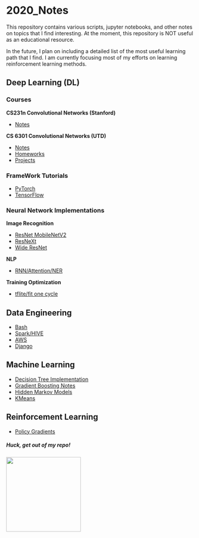 # 2020_Notes

This repository contains various scripts, jupyter notebooks, and other notes on topics that I find interesting. At the moment, this repository is NOT useful as an educational resource.

In the future, I plan on including a detailed list of the most useful learning path that I find. I am currently focusing most of my efforts on learning reinforcement learning methods.


  
 ## Deep Learning (DL)
 
 ### Courses
 
 __CS231n Convolutional Networks (Stanford)__ 
 - [Notes](https://github.com/harrisonjansma/2020_Notes/tree/master/DL/Courses/CS231n%20Conv%20Nets%20Stanford)
 
 __CS 6301 Convolutional Networks (UTD)__
 - [Notes](https://github.com/harrisonjansma/2020_Notes/tree/master/DL/Courses/CS6301%20CNNs%20UTD/Notes)
 - [Homeworks](https://github.com/harrisonjansma/2020_Notes/tree/master/DL/Courses/CS6301%20CNNs%20UTD)
 - [Projects](https://github.com/harrisonjansma/2020_Notes/tree/master/DL/Courses/CS6301%20CNNs%20UTD/Project)
 
 ### FrameWork Tutorials
 - [PyTorch](https://github.com/harrisonjansma/2020_Notes/tree/master/DL/Frameworks/PyTorch)
 - [TensorFlow](https://github.com/harrisonjansma/2020_Notes/tree/master/DL/Frameworks/TensorFlow)
 
 ### Neural Network Implementations
 
 __Image Recognition__
 - [ResNet MobileNetV2](https://github.com/harrisonjansma/2020_Notes/blob/master/DL/Implementations/CV/Image_Recognition/0_ResNet_and_MobileNet_V2.ipynb)
 - [ResNeXt](https://github.com/harrisonjansma/2020_Notes/blob/master/DL/Implementations/CV/Image_Recognition/2_ResNeXT.ipynb)
 - [Wide ResNet](https://github.com/harrisonjansma/2020_Notes/blob/master/DL/Implementations/CV/Image_Recognition/5_Wide_Residual_Networks.ipynb)
 
 __NLP__
 - [RNN/Attention/NER](https://github.com/harrisonjansma/2020_Notes/tree/master/DL/Implementations/NLP)
 
 __Training Optimization__
 - [tflite/fit one cycle](https://github.com/harrisonjansma/2020_Notes/tree/master/DL/Implementations/Training%20Optimization)
 
     
 ## Data Engineering
 - [Bash](https://github.com/harrisonjansma/2020_Notes/tree/master/Bash)
 - [Spark/HIVE](https://github.com/harrisonjansma/2020_Notes/tree/master/Data%20Engineering/Big%20Data)
 - [AWS](https://github.com/harrisonjansma/2020_Notes/tree/master/Data%20Engineering/AWS)
 - [Django](https://github.com/harrisonjansma/2020_Notes/tree/master/Data%20Engineering/Django%20SQL%20App)
       
        
 ## Machine Learning
 - [Decision Tree Implementation](https://github.com/harrisonjansma/2020_Notes/tree/master/ML/Decision%20Tree%20Implementation)
 - [Gradient Boosting Notes](https://github.com/harrisonjansma/2020_Notes/tree/master/ML/Gradient%20Boosting%20Notes)
 - [Hidden Markov Models](https://github.com/harrisonjansma/2020_Notes/tree/master/ML/Hidden%20Markov%20Model%20Implementation)
 - [KMeans](https://github.com/harrisonjansma/2020_Notes/tree/master/ML/KMeans%20Implementation)
 
 ## Reinforcement Learning
 - [Policy Gradients](https://github.com/harrisonjansma/2020_Notes/tree/master/RL)
     
             
              
##### Huck, get out of my repo!
<img src='https://harrisonjansma.com/img/huck/huck5.jpg' width=200>

